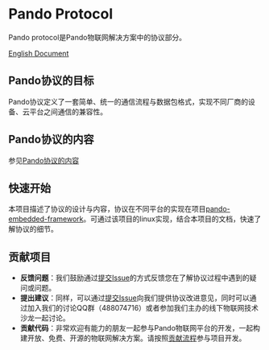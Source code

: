 # Pando Protocol

Pando protocol是Pando物联网解决方案中的协议部分。

[English Document](doc/english-document)

## Pando协议的目标

Pando协议定义了一套简单、统一的通信流程与数据包格式，实现不同厂商的设备、云平台之间通信的兼容性。

## Pando协议的内容
参见[Pando协议的内容](https://github.com/PandoCloud/pando-protocol/wiki/chinese-documents)

## 快速开始

本项目描述了协议的设计与内容，协议在不同平台的实现在项目[pando-embedded-framework](https://github.com/PandoCloud/pando-embedded-framework)。可通过该项目的linux实现，结合本项目的文档，快速了解协议的细节。

## 贡献项目
* **反馈问题**：我们鼓励通过[提交Issue](https://github.com/PandoCloud/pando-protocol/issues/new)的方式反馈您在了解协议过程中遇到的疑问或问题。
* **提出建议**：同样，可以通过[提交Issue](https://github.com/PandoCloud/pando-protocol/issues/new)向我们提供协议改进意见，同时可以通过加入我们的讨论QQ群（488074716）或者参加我们主办的线下物联网技术沙龙一起讨论。
* **贡献代码**：非常欢迎有能力的朋友一起参与Pando物联网平台的开发，一起构建开放、免费、开源的物联网解决方案。请按照[贡献流程](./docs/zh-cn/contribution/work-flow.md)参与项目开发。
